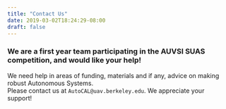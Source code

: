 ```yaml
---
title: "Contact Us"
date: 2019-03-02T18:24:29-08:00
draft: false
---
```

### We are a first year team participating in the AUVSI SUAS competition, and would like your help!

We need help in areas of funding, materials and if any, advice on making robust Autonomous Systems.  
Please contact us at `AutoCAL@uav.berkeley.edu`. We appreciate your support!
